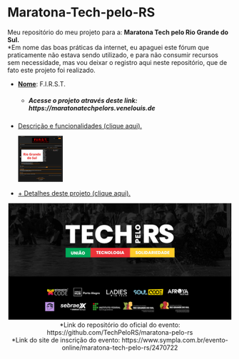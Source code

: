 # Maratona-Tech-pelo-RS
Meu repositório do meu projeto para a: <strong>Maratona Tech pelo Rio Grande do Sul.</strong></br>
*Em nome das boas práticas da internet, eu apaguei este fórum que praticamente não estava sendo utilizado,
e para não consumir recursos sem necessidade, mas vou  deixar o registro aqui neste repositório, que de fato este projeto foi realizado.
<ul>
  <li><b><ins>Nome</ins></b>: F.I.R.S.T.</li>
  <ul><li><h5>Acesse o projeto através deste link: https://maratonatechpelors.venelouis.de </h5></ul></li>
  <li><a href="./descrit">Descrição e funcionalidades (clique aqui).</a></li>
  <p><a href="./descrit"><img src="./descrit/v2.png" width="100px"></a></p>
  <li><a href="./detalhes"> + Detalhes deste projeto (clique aqui).</a></li>
</ul>
<p align="center"><img src="https://github.com/TechPeloRS/maratona-pelo-rs/blob/main/image/tech-banner.png" width="500px"></a></br>
*Link do repositório do oficial do evento: https://github.com/TechPeloRS/maratona-pelo-rs </br>
*Link do site de inscrição do evento: https://www.sympla.com.br/evento-online/maratona-tech-pelo-rs/2470722
</p>
